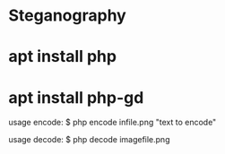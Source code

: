 # Steganography

# apt install php
# apt install php-gd

usage encode: 
$ php encode infile.png "text to encode"

usage decode:
$ php decode imagefile.png


